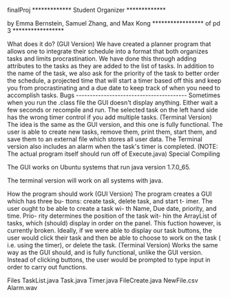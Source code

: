 finalProj
************* Student Organizer *************

by Emma Bernstein, Samuel Zhang, and Max Kong ***************** of pd 3 *****************

What does it do?
(GUI Version)
We have created a planner program that allows one to integrate their schedule into a format that both organizes tasks and limits procrastination. We have done this through adding attributes to the tasks as they are added to the list of tasks. In addition to the name of the task, we also ask for the priority of the task to better order the schedule, a projected time that will start a timer based off this and keep you from procrastinating and a due date to keep track of when you need to accomplish tasks. Bugs ---------------------------------------- Sometimes when you run the .class file the GUI doesn't display anything. Either wait a few seconds or recompile and run. The selected task on the left hand side has the wrong timer control if you add multiple tasks.
(Terminal Version)
The idea is the same as the GUI version, and this one is fully functional. The user is able to create new tasks, remove them, print them, start them, and save them to an external file which stores all user data. The Terminal version also includes an alarm when the task's timer is completed. (NOTE: The actual program itself should run off of Execute.java)
Special Compiling

The GUI works on Ubuntu systems that run java version 1.7.0_65.

The terminal version will work on all systems with java.

How the program should work
(GUI Version)
The program creates a GUI which has three bu- ttons: create task, delete task, and start t- imer.
The user ought to be able to create a task wi- th Name, Due date, priority, and time. Prio- rity determines the position of the task wit- hin the ArrayList of tasks, which (should) display in order on the panel. This fuction however, is currently broken. Ideally, if we were able to display our task buttons, the user would click their task and then be able to choose to work on the task ( i.e. using the timer), or delete the task.
(Terminal Version)
Works the same way as the GUI should, and is fully functional, unlike the GUI version. Instead of clicking buttons, the user would be prompted to type input in order to carry out functions.

Files
TaskList.java
Task.java
Timer.java
FileCreate.java
NewFile.csv
Alarm.wav

